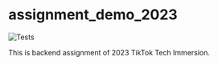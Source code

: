 # assignment_demo_2023

![Tests](https://github.com/TikTokTechImmersion/assignment_demo_2023/actions/workflows/test.yml/badge.svg)

This is backend assignment of 2023 TikTok Tech Immersion.
